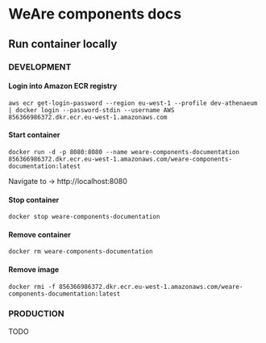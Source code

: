 # WeAre components docs
## Run container locally
### DEVELOPMENT
#### Login into Amazon ECR registry
```
aws ecr get-login-password --region eu-west-1 --profile dev-athenaeum | docker login --password-stdin --username AWS 856366986372.dkr.ecr.eu-west-1.amazonaws.com
```

#### Start container
```
docker run -d -p 8080:8080 --name weare-components-documentation 856366986372.dkr.ecr.eu-west-1.amazonaws.com/weare-components-documentation:latest
```
Navigate to -> http://localhost:8080

#### Stop container
```
docker stop weare-components-documentation
```
#### Remove container
```
docker rm weare-components-documentation
```
#### Remove image
```
docker rmi -f 856366986372.dkr.ecr.eu-west-1.amazonaws.com/weare-components-documentation:latest
```
### PRODUCTION
TODO
